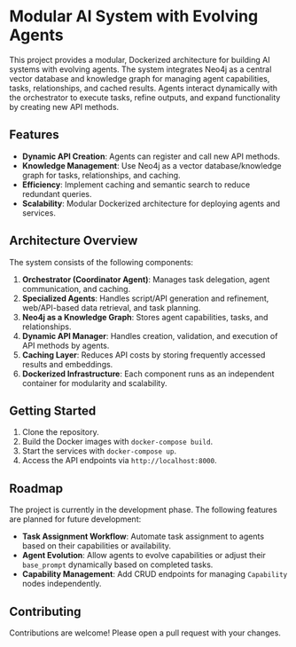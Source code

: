 # Modular AI System with Evolving Agents

This project provides a modular, Dockerized architecture for building AI systems with evolving agents. The system integrates Neo4j as a central vector database and knowledge graph for managing agent capabilities, tasks, relationships, and cached results. Agents interact dynamically with the orchestrator to execute tasks, refine outputs, and expand functionality by creating new API methods.

## Features

* **Dynamic API Creation**: Agents can register and call new API methods.
* **Knowledge Management**: Use Neo4j as a vector database/knowledge graph for tasks, relationships, and caching.
* **Efficiency**: Implement caching and semantic search to reduce redundant queries.
* **Scalability**: Modular Dockerized architecture for deploying agents and services.

## Architecture Overview

The system consists of the following components:

1. **Orchestrator (Coordinator Agent)**: Manages task delegation, agent communication, and caching.
2. **Specialized Agents**: Handles script/API generation and refinement, web/API-based data retrieval, and task planning.
3. **Neo4j as a Knowledge Graph**: Stores agent capabilities, tasks, and relationships.
4. **Dynamic API Manager**: Handles creation, validation, and execution of API methods by agents.
5. **Caching Layer**: Reduces API costs by storing frequently accessed results and embeddings.
6. **Dockerized Infrastructure**: Each component runs as an independent container for modularity and scalability.

## Getting Started

1. Clone the repository.
2. Build the Docker images with `docker-compose build`.
3. Start the services with `docker-compose up`.
4. Access the API endpoints via `http://localhost:8000`.

## Roadmap

The project is currently in the development phase. The following features are planned for future development:

* **Task Assignment Workflow**: Automate task assignment to agents based on their capabilities or availability.
* **Agent Evolution**: Allow agents to evolve capabilities or adjust their `base_prompt` dynamically based on completed tasks.
* **Capability Management**: Add CRUD endpoints for managing `Capability` nodes independently.

## Contributing

Contributions are welcome! Please open a pull request with your changes.
